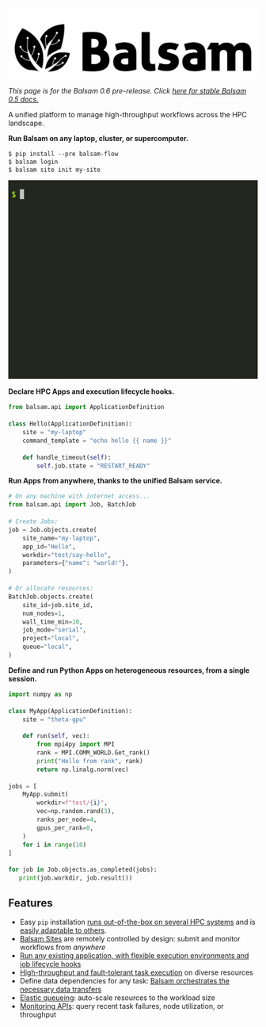 ![logo](./img/balsam-black.png)

*This page is for the Balsam 0.6 pre-release. Click [here for stable Balsam 0.5 docs.](https://balsam.readthedocs.io/en/master)*

A unified platform to manage high-throughput workflows across the HPC landscape.

**Run Balsam on any laptop, cluster, or supercomputer.**

```console
$ pip install --pre balsam-flow 
$ balsam login
$ balsam site init my-site
```

![site-init](./img/balsam-init.gif)

**Declare HPC Apps and execution lifecycle hooks.**

```python
from balsam.api import ApplicationDefinition

class Hello(ApplicationDefinition):
    site = "my-laptop"
    command_template = "echo hello {{ name }}"

    def handle_timeout(self):
        self.job.state = "RESTART_READY"
```

**Run Apps from anywhere, thanks to the unified Balsam service.**

```python
# On any machine with internet access...
from balsam.api import Job, BatchJob

# Create Jobs:
job = Job.objects.create(
    site_name="my-laptop",
    app_id="Hello",
    workdir="test/say-hello",
    parameters={"name": "world!"},
)

# Or allocate resources:
BatchJob.objects.create(
    site_id=job.site_id,
    num_nodes=1,
    wall_time_min=10,
    job_mode="serial",
    project="local",
    queue="local",
)
```

**Define and run Python Apps on heterogeneous resources, from a single session.**

```python
import numpy as np

class MyApp(ApplicationDefinition):
    site = "theta-gpu"

    def run(self, vec):
        from mpi4py import MPI
        rank = MPI.COMM_WORLD.Get_rank()
        print("Hello from rank", rank)
        return np.linalg.norm(vec)

jobs = [
    MyApp.submit(
        workdir=f"test/{i}", 
        vec=np.random.rand(3), 
        ranks_per_node=4,
        gpus_per_rank=0,
    )
    for i in range(10)
]

for job in Job.objects.as_completed(jobs):
   print(job.workdir, job.result())
```



## Features

* Easy `pip` installation [runs out-of-the-box on several HPC systems](user-guide/installation.md) and is [easily adaptable to others](./development/porting.md).
* [Balsam Sites](./user-guide/site-config.md) are remotely  controlled by design: submit and monitor workflows from *anywhere*
* [Run any existing application, with flexible execution environments and job lifecycle hooks](./user-guide/appdef.md)
* [High-throughput and fault-tolerant task execution](./user-guide/batchjob.md) on diverse resources
* Define data dependencies for any task: [Balsam orchestrates the necessary data transfers](./user-guide/transfer.md)
* [Elastic queueing](./user-guide/elastic.md): auto-scale resources to the workload size
* [Monitoring APIs](./user-guide/monitoring.md): query recent task failures, node utilization, or throughput


